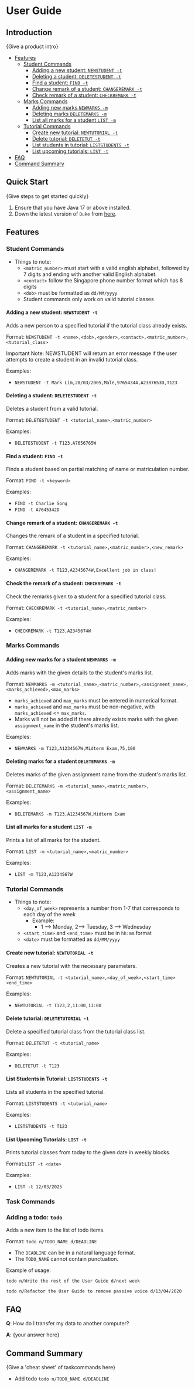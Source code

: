 # User Guide

## Introduction

{Give a product intro}

- [Features](#features-)
  - [Student Commands](#student-commands)
    - [Adding a new student: `NEWSTUDENT -t`](#adding-a-new-student-newstudent--t)
    - [Deleting a student: `DELETESTUDENT -t`](#deleting-a-student-deletestudent--t)
    - [Find a student: `FIND -t`](#find-a-student-find--t)
    - [Change remark of a student: `CHANGEREMARK -t`](#change-remark-of-a-student-changeremark--t)
    - [Check remark of a student: `CHECKREMARK -t`](#check-the-remark-of-a-student-checkremark--t)
  - [Marks Commands](#marks-commands)
    - [Adding new marks `NEWMARKS -m`](#adding-new-marks-for-a-student-newmarks--m)
    - [Deleting marks `DELETEMARKS -m`](#deleting-marks-for-a-student-deletemarks--m)
    - [List all marks for a student `LIST -m`](#list-all-marks-for-a-student-list--m)
  - [Tutorial Commands](#tutorial-commands)
    - [Create new tutorial: `NEWTUTORIAL -t`](#create-new-tutorial-newtutorial--t)
    - [Delete tutorial: `DELETETUT -t`](#delete-tutorial-deletetutorial--t)
    - [List students in tutorial: `LISTSTUDENTS -t`](#list-students-in-tutorial-liststudents--t)
    - [List upcoming tutorials: `LIST -t`](#list-upcoming-tutorials-list--t)
- [FAQ](#faq)
- [Command Summary](#Command-Summary)
## Quick Start

{Give steps to get started quickly}

1. Ensure that you have Java 17 or above installed.
1. Down the latest version of `Duke` from [here](http://link.to/duke).

## Features 

### Student Commands

- Things to note:
  - `<matric_number>` must start with a valid english alphabet, followed by 7 digits and ending with another valid English alphabet.
  - `<contact>` follow the Singapore phone number format which has 8 digits
  - `<dob>` must be formatted as `dd/MM/yyyy`
  - Student commands only work on valid tutorial classes

#### Adding a new student: `NEWSTUDENT -t`

Adds a new person to a specified tutorial if the tutorial class already exists.

Format: `NEWSTUDENT -t <name>,<dob>,<gender>,<contact>,<matric_number>,<tutorial_class>`

Important Note: NEWSTUDENT will return an error message if the user attempts to create a student in an invalid tutorial class.

Examples:
- `NEWSTUDENT -t Mark Lim,20/03/2005,Male,97654344,A2387653D,T123`

#### Deleting a student: `DELETESTUDENT -t`

Deletes a student from a valid tutorial.

Format: `DELETESTUDENT -t <tutorial_name>,<matric_number>`

Examples:
- `DELETESTUDENT -t T123,A7656765W`

#### Find a student: `FIND -t`

Finds a student based on partial matching of name or matriculation number.

Format: `FIND -t <keyword>`

Examples: 
- `FIND -t Charlie Song`
- `FIND -t A7645342D`

#### Change remark of a student: `CHANGEREMARK -t`

Changes the remark of a student in a specified tutorial.

Format: `CHANGEREMARK -t <tutorial_name>,<matric_number>,<new_remark>`

Examples:
- `CHANGEREMARK -t T123,A2345674W,Excellent job in class!`

#### Check the remark of a student: `CHECKREMARK -t`

Check the remarks given to a student for a specified tutorial class. 

Format: `CHECKREMARK -t <tutorial_name>,<matric_number>`

Examples:
- `CHECKREMARK -t T123,A2345674W`

### Marks Commands

#### Adding new marks for a student `NEWMARKS -m`

Adds marks with the given details to the student's marks list.

Format: `NEWMARKS -m <tutorial_name>,<matric_number>,<assignment_name>,<marks_achieved>,<max_marks>`
* `marks_achieved` and `max_marks` must be entered in numerical format.
* `marks_achieved` and `max_marks` must be non-negative, with `marks_achieved` <= `max_marks`.
* Marks will not be added if there already exists marks with the given `assignment_name` in the student's marks list.

Examples: 
- `NEWMARKS -m T123,A1234567W,Midterm Exam,75,100` 

#### Deleting marks for a student `DELETEMARKS -m`

Deletes marks of the given assignment name from the student's marks list.

Format: `DELETEMARKS -m <tutorial_name>,<matric_number>,<assignment_name>`

Examples: 
- `DELETEMARKS -m T123,A1234567W,Midterm Exam`

#### List all marks for a student `LIST -m`

Prints a list of all marks for the student.

Format: `LIST -m <tutorial_name>,<matric_number>`

Examples: 
- `LIST -m T123,A1234567W`

### Tutorial Commands

- Things to note:
  - `<day_of_week>` represents a number from 1-7 that corresponds to each day of the week
    - Example:
      - 1 --> Monday, 2--> Tuesday, 3 --> Wednesday
  - `<start_time>` and `<end_time>` must be in `hh:mm` format
  - `<date>` must be formatted as `dd/MM/yyyy`

#### Create new tutorial: `NEWTUTORIAL -t`

Creates a new tutorial with the necessary parameters. 

Format: `NEWTUTORIAL -t <tutorial_name>,<day_of_week>,<start_time> <end_time>`

Examples:
- `NEWTUTORIAL -t T123,2,11:00,13:00`

#### Delete tutorial: `DELETETUTORIAL -t`

Delete a specified tutorial class from the tutorial class list.

Format: `DELETETUT -t <tutorial_name>`

Examples:
- `DELETETUT -t T123`

#### List Students in Tutorial: `LISTSTUDENTS -t`

Lists all students in the specified tutorial.

Format: `LISTSTUDENTS -t <tutorial_name>`

Examples:
- `LISTSTUDENTS -t T123`

#### List Upcoming Tutorials: `LIST -t`

Prints tutorial classes from today to the given date in weekly blocks.

Format:`LIST -t <date>`

Examples:
- `LIST -t 12/03/2025 `

### Task Commands

### Adding a todo: `todo`
Adds a new item to the list of todo items.

Format: `todo n/TODO_NAME d/DEADLINE`

* The `DEADLINE` can be in a natural language format.
* The `TODO_NAME` cannot contain punctuation.  

Example of usage: 

`todo n/Write the rest of the User Guide d/next week`

`todo n/Refactor the User Guide to remove passive voice d/13/04/2020`

## FAQ

**Q**: How do I transfer my data to another computer? 

**A**: {your answer here}

## Command Summary

{Give a 'cheat sheet' of taskcommands here}

* Add todo `todo n/TODO_NAME d/DEADLINE`
